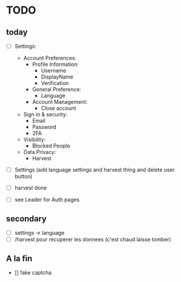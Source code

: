 # TODO
## today
- [ ] Settings:
    - Account Preferences:
        - Profile Information:
            - Username
            - DisplayName
            - Verification
        - General Preference:
            - Language
        - Account Management:
            - Close account
    - Sign in & security:
        - Email
        - Password
        - 2FA
    - Visibility:
        - Blocked People
    - Data Privacy:
        - Harvest

- [ ] Settings (add language settings and harvest thing and delete user button)
- [ ] harvest done
- [ ] see Leader for Auth pages

## secondary
- [ ] settings -> language
- [ ] /harvest pour recuperer les donnees (c'est chaud laisse tomber)

## A la fin
- [] fake captcha
